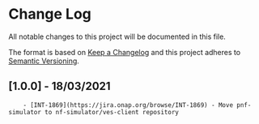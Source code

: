 # Change Log
All notable changes to this project will be documented in this file.

The format is based on [Keep a Changelog](http://keepachangelog.com/)
and this project adheres to [Semantic Versioning](http://semver.org/).

## [1.0.0] - 18/03/2021
        - [INT-1869](https://jira.onap.org/browse/INT-1869) - Move pnf-simulator to nf-simulator/ves-client repository

